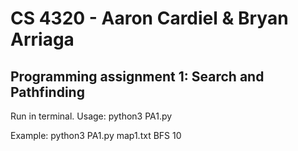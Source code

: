 # CS 4320 - Aaron Cardiel & Bryan Arriaga
## Programming assignment 1: Search and Pathfinding

Run in terminal.
Usage: python3 PA1.py <filename> <search algorithm> <cutoff time in seconds>

Example: python3 PA1.py map1.txt BFS 10